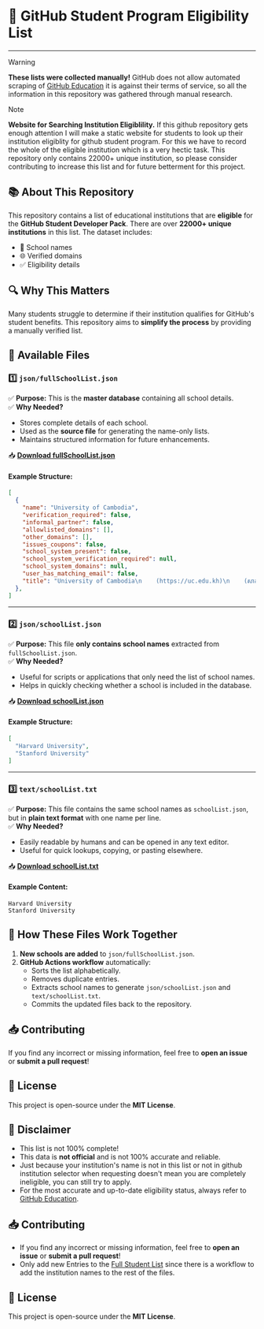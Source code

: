 # 🚀 GitHub Student Program Eligibility List  
---

> [!WARNING]
> **These lists were collected manually!**  GitHub does not allow automated scraping of [GitHub Education](https://education.github.com) it is against their terms of service, so all the information in this repository was gathered through manual research.

> [!NOTE]
> **Website for Searching Institution Eligiblility.** If this github repository gets enough attention I will make a static website for students to look up their institution eligiblity for github student program. For this we have to record the whole of the eligible institution which is a very hectic task. This repository only contains 22000+ unique institution, so please consider contributing to increase this list and for future betterment for this project.

## 📚 About This Repository  
This repository contains a list of educational institutions that are **eligible** for the **GitHub Student Developer Pack**. There are over **22000+ unique institutions** in this list. The dataset includes:  
- 📌 School names  
- 🌐 Verified domains  
- ✅ Eligibility details  

## 🔍 Why This Matters  
Many students struggle to determine if their institution qualifies for GitHub's student benefits. This repository aims to **simplify the process** by providing a manually verified list.  

## 📂 Available Files  

### **1️⃣ `json/fullSchoolList.json`**  
✅ **Purpose:** This is the **master database** containing all school details.  
✅ **Why Needed?**  
- Stores complete details of each school.  
- Used as the **source file** for generating the name-only lists.  
- Maintains structured information for future enhancements.  

📥 **[Download fullSchoolList.json](json/fullSchoolList.json)**  

#### **Example Structure:**
```json
[
  {
    "name": "University of Cambodia",
    "verification_required": false,
    "informal_partner": false,
    "allowlisted_domains": [],
    "other_domains": [],
    "issues_coupons": false,
    "school_system_present": false,
    "school_system_verification_required": null,
    "school_system_domains": null,
    "user_has_matching_email": false,
    "title": "University of Cambodia\n    (https://uc.edu.kh)\n    (សាកលវិទ្យាល័យកម្ពុជា)\n    (UC)"
  },
]
```

---

### **2️⃣ `json/schoolList.json`**  
✅ **Purpose:** This file **only contains school names** extracted from `fullSchoolList.json`.  
✅ **Why Needed?**  
- Useful for scripts or applications that only need the list of school names.  
- Helps in quickly checking whether a school is included in the database.  

📥 **[Download schoolList.json](json/schoolList.json)**  

#### **Example Structure:**
```json
[
  "Harvard University",
  "Stanford University"
]
```

---

### **3️⃣ `text/schoolList.txt`**  
✅ **Purpose:** This file contains the same school names as `schoolList.json`, but in **plain text format** with one name per line.  
✅ **Why Needed?**  
- Easily readable by humans and can be opened in any text editor.  
- Useful for quick lookups, copying, or pasting elsewhere.  

📥 **[Download schoolList.txt](text/schoolList.txt)**  

#### **Example Content:**
```
Harvard University
Stanford University
```

## 💪 How These Files Work Together  
1. **New schools are added** to `json/fullSchoolList.json`.  
2. **GitHub Actions workflow** automatically:  
   - Sorts the list alphabetically.  
   - Removes duplicate entries.  
   - Extracts school names to generate `json/schoolList.json` and `text/schoolList.txt`.  
   - Commits the updated files back to the repository.  

## 📥 Contributing  
If you find any incorrect or missing information, feel free to **open an issue** or **submit a pull request**!  

## 📜 License  
This project is open-source under the **MIT License**.  


## 📝 Disclaimer  
- This list is not 100% complete!
- This data is **not official** and is not 100% accurate and reliable.
- Just because your institution's name is not in this list or not in github institution selector when requesting doesn't mean you are completely ineligible, you can still try to apply.
- For the most accurate and up-to-date eligibility status, always refer to [GitHub Education](https://education.github.com/discount_requests).  

## 📥 Contributing  
- If you find any incorrect or missing information, feel free to **open an issue** or **submit a pull request**!  
- Only add new Entries to the [Full Student List](https://github.com/NanduWasTaken/GitHub-Student-Program-School-List/blob/main/json/fullSchoolList.json) since there is a workflow to add the institution names to the rest of the files.

## 📜 License  
This project is open-source under the **MIT License**.  
